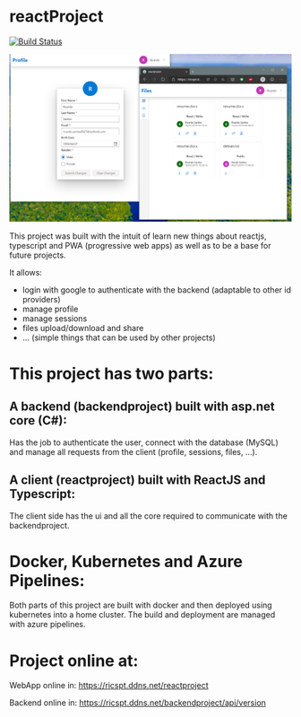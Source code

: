 # reactProject

[![Build Status](https://dev.azure.com/ricardosantos9521/GitHub%20Projects/_apis/build/status/ricardosantos9521.reactProject?branchName=master&stageName=Build&jobName=BuildJob)](https://dev.azure.com/ricardosantos9521/GitHub%20Projects/_build/latest?definitionId=21&branchName=master)

![Image example](images-doc/image.png)

This project was built with the intuit of learn new things about reactjs, typescript and PWA (progressive web apps) as well as to be a base for future projects.

It allows:
- login with google to authenticate with the backend (adaptable to other id providers)
- manage profile
- manage sessions
- files upload/download and share
- ... (simple things that can be used by other projects)

# This project has two parts:

## A backend (backendproject) built with asp.net core (C#):
Has the job to authenticate the user, connect with the database (MySQL) and manage all requests from the client (profile, sessions, files, ...).

## A client (reactproject) built with ReactJS and Typescript:
The client side has the ui and all the core required to communicate with the backendproject.


# Docker, Kubernetes and Azure Pipelines:

Both parts of this project are built with docker and then deployed using kubernetes into a home cluster. The build and deployment are managed with azure pipelines.

# Project online at:

WebApp online in: https://ricspt.ddns.net/reactproject

Backend online in: https://ricspt.ddns.net/backendproject/api/version